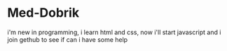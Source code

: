 # Med-Dobrik
i'm new in programming, i learn html and css, now i'll start javascript and i join gethub to see if can i have some help

